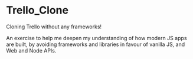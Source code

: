 # Trello_Clone

Cloning Trello without any frameworks! 

An exercise to help me deepen my understanding of how modern JS apps are built, by avoiding frameworks and libraries in favour of vanilla JS, and Web and Node APIs.
